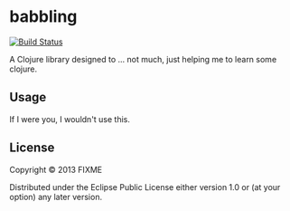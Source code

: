 # babbling

[![Build Status](https://travis-ci.org/nberger/clojure-babbling.png?branch=master)](https://travis-ci.org/nberger/clojure-babbling)

A Clojure library designed to ... not much, just helping me to learn some clojure.

## Usage

If I were you, I wouldn't use this.

## License

Copyright © 2013 FIXME

Distributed under the Eclipse Public License either version 1.0 or (at
your option) any later version.
